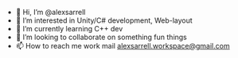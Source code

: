 - 👋 Hi, I’m @alexsarrell
- 👀 I’m interested in Unity/C# development, Web-layout 
- 🌱 I’m currently learning C++ dev
- 💞️ I’m looking to collaborate on something fun things
- 📫 How to reach me work mail alexsarrell.workspace@gmail.com

<!---
alexsarrell/alexsarrell is a ✨ special ✨ repository because its `README.md` (this file) appears on your GitHub profile.
You can click the Preview link to take a look at your changes.
--->
